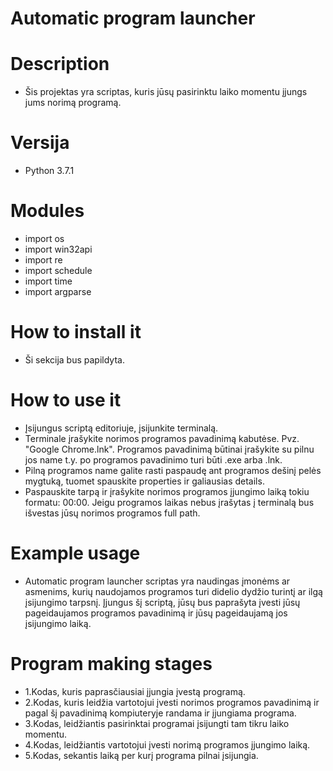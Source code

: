 # Automatic program launcher

# Description

* Šis projektas yra scriptas, kuris jūsų pasirinktu laiko momentu įjungs jums norimą programą.
# Versija

* Python 3.7.1

# Modules

* import os
* import win32api
* import re
* import schedule
* import time
* import argparse

# How to install it

* Ši sekcija bus papildyta.
# How to use it

* Įsijungus scriptą editoriuje, įsijunkite terminalą.
* Terminale įrašykite norimos programos pavadinimą kabutėse. Pvz. "Google Chrome.lnk". Programos pavadinimą būtinai įrašykite su pilnu jos name t.y. po programos pavadinimo turi būti .exe arba .lnk.
* Pilną programos name galite rasti paspaudę ant programos dešinį pelės mygtuką, tuomet spauskite properties ir galiausias details.
* Paspauskite tarpą ir įrašykite norimos programos įjungimo laiką tokiu formatu: 00:00. Jeigu programos laikas nebus įrašytas į terminalą bus išvestas jūsų norimos programos full path.

# Example usage
* Automatic program launcher scriptas yra naudingas įmonėms ar asmenims, kurių naudojamos            programos turi didelio dydžio turintį ar ilgą įsijungimo tarpsnį. Įjungus šį scriptą, jūsų bus     paprašyta įvesti jūsų pageidaujamos programos pavadinimą ir jūsų pageidaujamą jos įsijungimo       laiką.

# Program making stages

* 1.Kodas, kuris paprasčiausiai įjungia įvestą programą.
* 2.Kodas, kuris leidžia vartotojui įvesti norimos programos pavadinimą ir pagal šį pavadinimą kompiuteryje randama ir įjungiama programa.
* 3.Kodas, leidžiantis pasirinktai programai įsijungti tam tikru laiko momentu.
* 4.Kodas, leidžiantis vartotojui įvesti norimą programos įjungimo laiką.
* 5.Kodas, sekantis laiką per kurį programa pilnai įsijungia.


